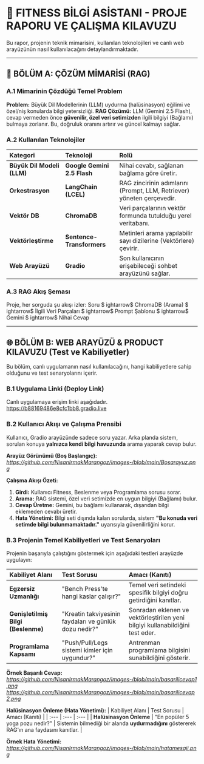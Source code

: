 
# 🚀 FITNESS BİLGİ ASİSTANI - PROJE RAPORU VE ÇALIŞMA KILAVUZU

Bu rapor, projenin teknik mimarisini, kullanılan teknolojileri ve canlı web arayüzünün nasıl kullanılacağını detaylandırmaktadır.

---

## 📐 BÖLÜM A: ÇÖZÜM MİMARİSİ (RAG)

### A.1 Mimarinin Çözdüğü Temel Problem
**Problem:** Büyük Dil Modellerinin (LLM) uydurma (halüsinasyon) eğilimi ve özel/niş konularda bilgi yetersizliği.
**RAG Çözümü:** LLM (Gemini 2.5 Flash), cevap vermeden önce **güvenilir, özel veri setimizden** ilgili bilgiyi (Bağlamı) bulmaya zorlanır. Bu, doğruluk oranını artırır ve güncel kalmayı sağlar.

### A.2 Kullanılan Teknolojiler
| Kategori | Teknoloji | Rolü |
| :--- | :--- | :--- |
| **Büyük Dil Modeli (LLM)** | **Google Gemini 2.5 Flash** | Nihai cevabı, sağlanan bağlama göre üretir. |
| **Orkestrasyon** | **LangChain (LCEL)** | RAG zincirinin adımlarını (Prompt, LLM, Retriever) yöneten çerçevedir. |
| **Vektör DB** | **ChromaDB** | Veri parçalarının vektör formunda tutulduğu yerel veritabanı. |
| **Vektörleştirme** | **Sentence-Transformers** | Metinleri arama yapılabilir sayı dizilerine (Vektörlere) çevirir. |
| **Web Arayüzü** | **Gradio** | Son kullanıcının erişebileceği sohbet arayüzünü sağlar. |

### A.3 RAG Akış Şeması
Proje, her sorguda şu akışı izler:
Soru $ightarrow$ ChromaDB (Arama) $ightarrow$ İlgili Veri Parçaları $ightarrow$ Prompt Şablonu $ightarrow$ Gemini $ightarrow$ Nihai Cevap

---

## 🌐 BÖLÜM B: WEB ARAYÜZÜ & PRODUCT KILAVUZU (Test ve Kabiliyetler)

Bu bölüm, canlı uygulamanın nasıl kullanılacağını, hangi kabiliyetlere sahip olduğunu ve test senaryolarını içerir.

### B.1 Uygulama Linki (Deploy Link)
Canlı uygulamaya erişim linki aşağıdadır. https://b88169486e8cfc1bb8.gradio.live


### B.2 Kullanıcı Akışı ve Çalışma Prensibi

Kullanıcı, Gradio arayüzünde sadece soru yazar. Arka planda sistem, sorulan konuya **yalnızca kendi bilgi havuzunda** arama yaparak cevap bulur.

**Arayüz Görünümü (Boş Başlangıç):**
*https://github.com/NisanIrmakMarangoz/images-/blob/main/Bosarayuz.png*

**Çalışma Akışı Özeti:**
1.  **Girdi:** Kullanıcı Fitness, Beslenme veya Programlama sorusu sorar.
2.  **Arama:** RAG sistemi, özel veri setimizde en uygun bilgiyi (Bağlamı) bulur.
3.  **Cevap Üretme:** Gemini, bu bağlamı kullanarak, dışarıdan bilgi eklemeden cevabı üretir.
4.  **Hata Yönetimi:** Bilgi seti dışında kalan sorularda, sistem **"Bu konuda veri setimde bilgi bulunmamaktadır."** uyarısıyla güvenilirliğini korur.

### B.3 Projenin Temel Kabiliyetleri ve Test Senaryoları

Projenin başarıyla çalıştığını göstermek için aşağıdaki testleri arayüzde uygulayın:

| Kabiliyet Alanı | Test Sorusu | Amacı (Kanıtı) |
| :--- | :--- | :--- |
| **Egzersiz Uzmanlığı** | "Bench Press'te hangi kaslar çalışır?" | Temel veri setindeki spesifik bilgiyi doğru getirdiğini kanıtlar. |
| **Genişletilmiş Bilgi (Beslenme)** | "Kreatin takviyesinin faydaları ve günlük dozu nedir?" | Sonradan eklenen ve vektörleştirilen yeni bilgiyi kullanabildiğini test eder. |
| **Programlama Kapsamı** | "Push/Pull/Legs sistemi kimler için uygundur?" | Antrenman programlama bilgisini sunabildiğini gösterir. |

**Örnek Başarılı Cevap:**
*https://github.com/NisanIrmakMarangoz/images-/blob/main/basarilicevap1.png*
*https://github.com/NisanIrmakMarangoz/images-/blob/main/basarilicevap2.png*

**Halüsinasyon Önleme (Hata Yönetimi):**
| Kabiliyet Alanı | Test Sorusu | Amacı (Kanıtı) |
| :--- | :--- | :--- |
| **Halüsinasyon Önleme** | "En popüler 5 yoga pozu nedir?" | Sistemin bilmediği bir alanda **uydurmadığını** göstererek RAG'ın ana faydasını kanıtlar. |

**Örnek Hata Yönetimi:**
*https://github.com/NisanIrmakMarangoz/images-/blob/main/hatamesaji.png*


